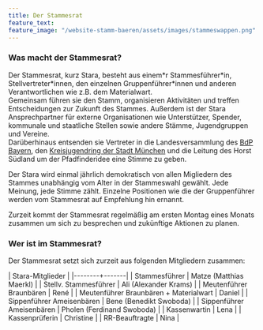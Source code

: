 ```yaml
---
title: Der Stammesrat
feature_text:
feature_image: "/website-stamm-baeren/assets/images/stammeswappen.png"
---
```


### Was macht der Stammesrat?
Der Stammesrat, kurz Stara, besteht aus einem*r Stammesführer\*in, Stellvertreter\*innen, den einzelnen Gruppenführer\*innen und anderen Verantwortlichen wie z.B. dem Materialwart.  
Gemeinsam führen sie den Stamm, organisieren Aktivitäten und treffen Entscheidungen zur Zukunft des Stammes. Außerdem ist der Stara Ansprechpartner für externe Organisationen wie Unterstützer, Spender, kommunale und staatliche Stellen sowie andere Stämme, Jugendgruppen und Vereine.  
Darüberhinaus entsenden sie Vertreter in die Landesversammlung des [BdP Bayern](https://bayern.pfadfinden.de), den [Kreisjugendring der Stadt München](https://kjr-ml.de/) und die Leitung des Horst Südland um der Pfadfinderidee eine Stimme zu geben.

Der Stara wird einmal jährlich demokratisch von allen Migliedern des Stammes unabhängig vom Alter in der Stammeswahl gewählt. Jede Meinung, jede Stimme zählt.
Einzelne Positionen wie die der Gruppenführer werden vom Stammesrat auf Empfehlung hin ernannt.

Zurzeit kommt der Stammesrat regelmäßig am ersten Montag eines Monats zusammen um sich zu besprechen und zukünftige Aktionen zu planen.

### Wer ist im Stammesrat?

Der Stammesrat setzt sich zurzeit aus folgenden Mitgliedern zusammen:

| Stara-Mitglieder |
|--------+-------|
| Stammesführer | Matze (Matthias Maerkl) |
| Stellv. Stammesführer | Ali (Alexander Krams) |
| Meutenführer Braunbären | René |
| Meutenführer Braunbären + Materialwart | Daniel |
| Sippenführer Ameisenbären | Bene (Benedikt Swoboda) |
| Sippenführer Ameisenbären | Pholen (Ferdinand Swoboda) |
| Kassenwartin | Lena |
| Kassenprüferin | Christine |
| RR-Beauftragte | Nina |
